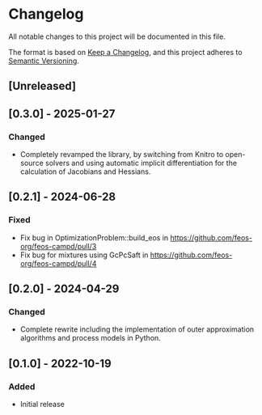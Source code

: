 # Changelog
All notable changes to this project will be documented in this file.

The format is based on [Keep a Changelog](https://keepachangelog.com/en/1.0.0/),
and this project adheres to [Semantic Versioning](https://semver.org/spec/v2.0.0.html).

## [Unreleased]

## [0.3.0] - 2025-01-27
### Changed
- Completely revamped the library, by switching from Knitro to open-source solvers and using automatic implicit differentiation for the calculation of Jacobians and Hessians.

## [0.2.1] - 2024-06-28
### Fixed
- Fix bug in OptimizationProblem::build_eos in https://github.com/feos-org/feos-campd/pull/3
- Fix bug for mixtures using GcPcSaft in https://github.com/feos-org/feos-campd/pull/4

## [0.2.0] - 2024-04-29
### Changed
- Complete rewrite including the implementation of outer approximation algorithms and process models in Python.

## [0.1.0] - 2022-10-19
### Added
- Initial release
